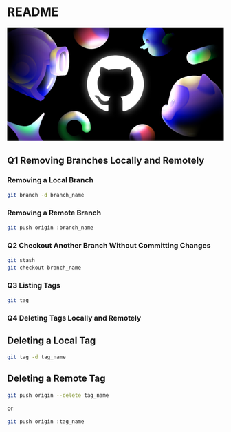 # README
![github](assets/image.png)
## Q1 Removing Branches Locally and Remotely

### Removing a Local Branch

```bash
git branch -d branch_name
```

### Removing a Remote Branch

``` bash
git push origin :branch_name
```


### Q2 Checkout Another Branch Without Committing Changes

``` bash
git stash
git checkout branch_name
```

### Q3 Listing Tags

``` bash
git tag
```

### Q4 Deleting Tags Locally and Remotely

## Deleting a Local Tag

``` bash
git tag -d tag_name
```

## Deleting a Remote Tag

```bash
git push origin --delete tag_name
```
or
```bash
git push origin :tag_name
```

